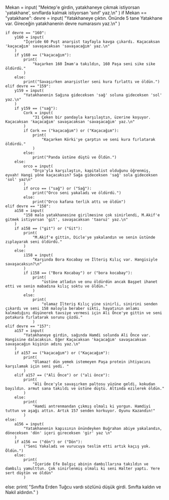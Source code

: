 Mekan = input(
    "Mektep'e girdin, yatakhaneye çıkmak istiyorsan 'yatakhane', sınıflarda kalmak istiyorsan 'sınıf' yaz.\n"
)
if Mekan == "yatakhane":
    devre = input(
        "Yatakhaneye çıktın. Önünde 5 tane Yatakhane var. Gireceğin yatakhanenin devre numarasını yaz.\n"
    )

    if devre == "160":
        y160 = input(
            "İçeride 60 Puşt anarşist tayfayla kavga çıkardı. Kaçacaksan 'kaçacağım' savaşacaksan 'savaşacağım' yaz.\n"
        )
        if y160 == ("kaçacağım"):
            print(
                "kaçarken 160 İmam'a takıldın, 160 Paşa seni sike sike öldürdü."
            )
        else:
            print("Savaşırken anarşistler seni kura fırlattı ve öldün.")
    elif devre == "159":
        y159 = input(
            "Yatakhanenin Sağına gideceksen 'sağ' soluna gideceksen 'sol' yaz.\n"
        )
        if y159 == ("sağ"):
            Cork = input(
                "31 Çeken bir pandayla karşılaştın, üzerine koşuyor. Kaçacaksan 'kaçacağım' savaşacaksan 'savaşacağım' yaz.\n"
            )
            if Cork == ("kaçacağım") or ("Kaçacağım"):
                print(
                    "Kaçarken Körki'ye çarptın ve seni kura fırlatarak öldürdü."
                )
            else:
                print("Panda üstüne düştü ve Öldün.")
        else:
            orco = input(
                "Orço'yla karşılaştın, kapitalist olduğunu öğrenmiş, eyvah! Hangi yöne kaçacaksın? Sağa gideceksen 'sağ' sola gideceksen 'sol' yaz\n"
            )
            if orco == ("sağ") or ("Sağ"):
                print("Orco seni yakaladı ve öldürdü.")
            else:
                print("Orco kafana terlik attı ve öldün")
    elif devre == "158":
        a158 = input(
            "158 malo yatakhanesine girilmesine çok sinirlendi, M.Akif'e gitmek istiyorsan 'git', savaşacaksan 'taaruz' yaz.\n"
        )
        if a158 == ("git") or ("Git"):
            print(
                "M.Akif'e gittin, Dicle'ye yakalandın ve senin üstünde zıplayarak seni öldürdü."
            )
        else:
            i158 = input(
                "Karşında Bora Kocabay ve İlteriş Kılıç var. Hangisiyle savaşacaksın?\n"
            )
            if i158 == ("Bora Kocabay") or ("bora kocabay"):
                print(
                    "üstüne atladın ve onu öldürdün ancak Başpet ihanet etti ve senin mabadına kılıç soktu ve öldün."
                )
            else:
                print(
                    "olamaz İlteriş Kılıç yine sinirli, sinirini senden çıkardı ve seni 158 maloyla beraber sikti, hayatının anlamı kalmadığını düşünerek tavsiye vermesi için Ali Önce'ye gittin ve seni potakura fırlatarak sorunu çözdü."
                )
    elif devre == "157":
        a157 = input(
            "Yatakhaneye girdin, sağında Hamdi solunda Ali Önce var. Hangisine dalacaksın. Eğer Kaçacaksan 'kaçacağım' savaşacaksan savaşacağın kişinin adını yaz.\n"
        )
        if a157 == ("kaçacağım") or ("Kaçacağım"):
            print(
                "Olamaz! dün yemek istemeyen Paşa protein ihtiyacını karşılamak için seni yedi. "
            )
        elif a157 == ("Ali Önce") or ("ali önce"):
            print(
                "Ali Önce'yle savaşırken paltosu yüzüne geldi, kokudan bayıldın. armut sana takıldı ve üstüne düştü. Altında ezilerek öldün."
            )
        else:
            print(
                "Hamdi antrenmandan çıkmış olmalı ki yorgun. Hamdiyi tuttun ve aşağı attın. Artık 157 senden korkuyor. Oyunu Kazandın!"
            )
    else:
        a156 = input(
            "Yatakhanenin kapısının önündeyken Buğrahan abiye yakalandın, döneceksen 'dön' içeri gireceksen 'gir' yaz \n"
        )
        if a156 == ("dön") or ("Dön"):
            ("Seni Yakaladı ve vurucuya teslim etti artık kaçış yok. Öldün.")
        else:
            print(
                "İçeride Efe Dalgıç abinin dambıllarına takıldın ve dambılı yamulttun. Çok sinirlenmiş olmalı ki seni Halter yaptı. Yere sert düştün ve öldün"
            )
else:
    print(
        "Sınıfta Erden Tuğcu vardı sözlünü düşük girdi. Sınıfta kaldın ve Nakil aldırdın."
    )
